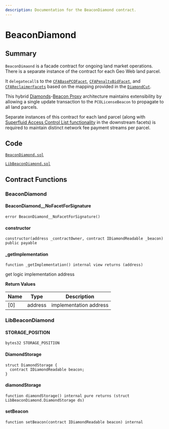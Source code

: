 ```yaml
---
description: Documentation for the BeaconDiamond contract.
---
```


# BeaconDiamond

## Summary

`BeaconDimaond` is a facade contract for ongoing land market operations. There is a separate instance of the contract for each Geo Web land parcel.

It `delegatecall`s to the [`CFABasePCOFacet`](./cfabasepcofacet), [`CFAPenaltyBidFacet`](./cfapenaltybidfacet), and [`CFAReclaimerFacets`](./cfareclaimerfacet) based on the mapping provided in the [`DiamondCut`](../pcolicensediamond/diamondcut).&#x20;

This hybrid [Diamonds](../standards-and-protocols/diamonds-multi-facet-proxy-eip-2535)-[Beacon Proxy](../standards-and-protocols/beacon-proxy) architecture maintains extensibility by allowing a single update transaction to the `PCOLicenseBeacon` to propagate to all land parcels.

Separate instances of this contract for each land parcel (along with [Superfluid Access Control List functionality](https://docs.superfluid.finance/superfluid/developers/constant-flow-agreement-cfa/cfa-access-control-list-acl) in the downstream facets) is required to maintain distinct network fee payment streams per parcel.

## Code

[`BeaconDiamond.sol`](https://github.com/Geo-Web-Project/core-contracts/blob/main/contracts/beacon-diamond/BeaconDiamond.sol)&#x20;

[`LibBeaconDiamond.sol`](https://github.com/Geo-Web-Project/core-contracts/blob/main/contracts/beacon-diamond/libraries/LibBeaconDiamond.sol)&#x20;

## Contract Functions

### BeaconDiamond

#### BeaconDiamond\_\_NoFacetForSignature

```solidity
error BeaconDiamond__NoFacetForSignature()
```

#### constructor

```solidity
constructor(address _contractOwner, contract IDiamondReadable _beacon) public payable
```

#### \_getImplementation

```solidity
function _getImplementation() internal view returns (address)
```

get logic implementation address

**Return Values**

| Name | Type    | Description            |
| ---- | ------- | ---------------------- |
| \[0] | address | implementation address |

### LibBeaconDiamond

#### STORAGE_POSITION

```solidity
bytes32 STORAGE_POSITION
```

#### DiamondStorage

```solidity
struct DiamondStorage {
  contract IDiamondReadable beacon;
}
```

#### diamondStorage

```solidity
function diamondStorage() internal pure returns (struct LibBeaconDiamond.DiamondStorage ds)
```

#### setBeacon

```solidity
function setBeacon(contract IDiamondReadable beacon) internal
```
